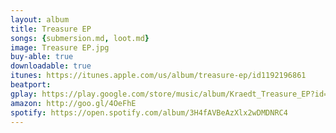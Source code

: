 ```yaml
---
layout: album
title: Treasure EP
songs: {submersion.md, loot.md}
image: Treasure EP.jpg
buy-able: true
downloadable: true
itunes: https://itunes.apple.com/us/album/treasure-ep/id1192196861
beatport:
gplay: https://play.google.com/store/music/album/Kraedt_Treasure_EP?id=Bxl7gttnlkr4tf52qryaprf2cde
amazon: http://goo.gl/4OeFhE
spotify: https://open.spotify.com/album/3H4fAVBeAzXlx2wDMDNRC4
---
```

